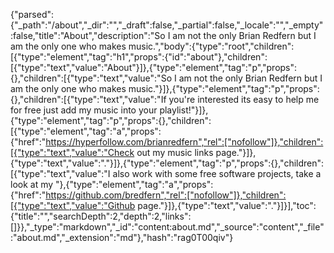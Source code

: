 {"parsed":{"_path":"/about","_dir":"","_draft":false,"_partial":false,"_locale":"","_empty":false,"title":"About","description":"So I am not the only Brian Redfern but I am the only one who makes music.","body":{"type":"root","children":[{"type":"element","tag":"h1","props":{"id":"about"},"children":[{"type":"text","value":"About"}]},{"type":"element","tag":"p","props":{},"children":[{"type":"text","value":"So I am not the only Brian Redfern but I am the only one who makes music."}]},{"type":"element","tag":"p","props":{},"children":[{"type":"text","value":"If you're interested its easy to help me for free just add my music into your playlist!"}]},{"type":"element","tag":"p","props":{},"children":[{"type":"element","tag":"a","props":{"href":"https://hyperfollow.com/brianredfern","rel":["nofollow"]},"children":[{"type":"text","value":"Check out my music links page."}]},{"type":"text","value":"."}]},{"type":"element","tag":"p","props":{},"children":[{"type":"text","value":"I also work with some free software projects, take a look at my  "},{"type":"element","tag":"a","props":{"href":"https://github.com/bredfern","rel":["nofollow"]},"children":[{"type":"text","value":"Github page."}]},{"type":"text","value":"."}]}],"toc":{"title":"","searchDepth":2,"depth":2,"links":[]}},"_type":"markdown","_id":"content:about.md","_source":"content","_file":"about.md","_extension":"md"},"hash":"rag0T00qiv"}